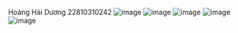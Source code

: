Hoàng Hải Dương
22810310242
![image](https://github.com/user-attachments/assets/74fdb718-2f49-481c-aa5d-06465e912d27)
![image](https://github.com/user-attachments/assets/f0caa04d-f5f2-47a4-a96d-bf83f28ed2f8)
![image](https://github.com/user-attachments/assets/fa6250dd-c489-4209-9f56-bb328d49a73c)
![image](https://github.com/user-attachments/assets/addb8e48-2e51-49c0-9e01-19962a05f781)
![image](https://github.com/user-attachments/assets/527588ee-d070-415a-92f8-ca2a0661a416)

